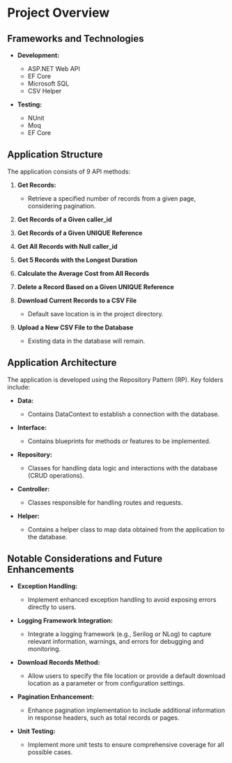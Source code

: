 # Project Overview

## Frameworks and Technologies

- **Development:**
  - ASP.NET Web API
  - EF Core
  - Microsoft SQL
  - CSV Helper
  
- **Testing:**
  - NUnit
  - Moq
  - EF Core

## Application Structure

The application consists of 9 API methods:

1. **Get Records:**
   - Retrieve a specified number of records from a given page, considering pagination.

2. **Get Records of a Given caller_id**
  
3. **Get Records of a Given UNIQUE Reference**

4. **Get All Records with Null caller_id**
  
5. **Get 5 Records with the Longest Duration**
  
6. **Calculate the Average Cost from All Records**

7. **Delete a Record Based on a Given UNIQUE Reference**

8. **Download Current Records to a CSV File**
   - Default save location is in the project directory.

9. **Upload a New CSV File to the Database**
   - Existing data in the database will remain.

## Application Architecture

The application is developed using the Repository Pattern (RP). Key folders include:

- **Data:**
  - Contains DataContext to establish a connection with the database.
      
- **Interface:**
  - Contains blueprints for methods or features to be implemented.

- **Repository:**
  - Classes for handling data logic and interactions with the database (CRUD operations).

- **Controller:**
  - Classes responsible for handling routes and requests.

- **Helper:**
  - Contains a helper class to map data obtained from the application to the database.

## Notable Considerations and Future Enhancements

- **Exception Handling:**
  - Implement enhanced exception handling to avoid exposing errors directly to users.

- **Logging Framework Integration:**
  - Integrate a logging framework (e.g., Serilog or NLog) to capture relevant information, warnings, and errors for debugging and monitoring.

- **Download Records Method:**
  - Allow users to specify the file location or provide a default download location as a parameter or from configuration settings.

- **Pagination Enhancement:**
  - Enhance pagination implementation to include additional information in response headers, such as total records or pages.

- **Unit Testing:**
  - Implement more unit tests to ensure comprehensive coverage for all possible cases.
